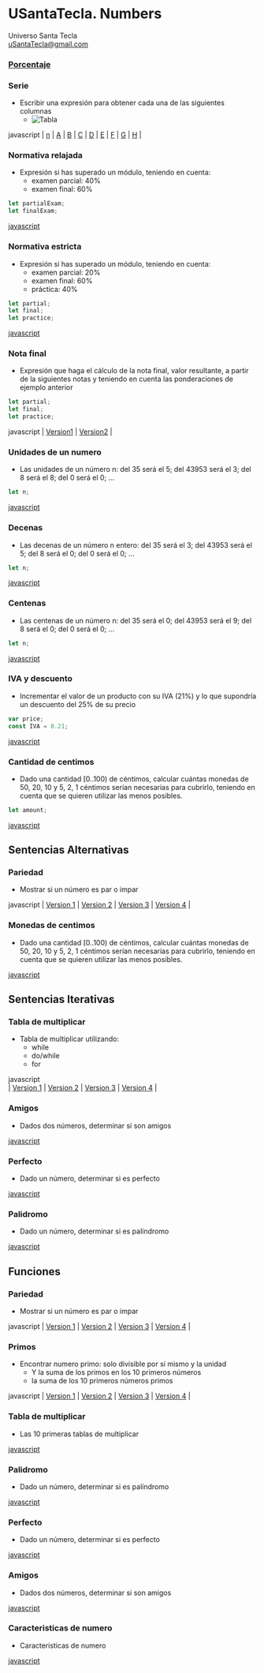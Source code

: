 # USantaTecla. Numbers
Universo Santa Tecla  
[uSantaTecla@gmail.com](mailto:uSantaTecla@gmail.com) 

### [Porcentaje](./docs/porcentaje.md)




### Serie

* Escribir  una expresión para obtener cada una de las siguientes columnas
   * ![Tabla](https://github.com/USantaTecla-mathematics/requirements/blob/master/docs/images/Tabla.png)

javascript
|
[n](https://github.com/USantaTecla-mathematics/javascript/blob/master/expresiones/Tabla-n/Tabla-n.js)
|
[A](https://github.com/USantaTecla-mathematics/javascript/blob/master/expresiones/Tabla-A/Tabla-A.js)
|
[B](https://github.com/USantaTecla-mathematics/javascript/blob/master/expresiones/Tabla-B/Tabla-B.js)
|
[C](https://github.com/USantaTecla-mathematics/javascript/blob/master/expresiones/Tabla-C/Tabla-C.js)
|
[D](https://github.com/USantaTecla-mathematics/javascript/blob/master/expresiones/Tabla-D/Tabla-D.js)
|
[E](https://github.com/USantaTecla-mathematics/javascript/blob/master/expresiones/Tabla-E/Tabla-E.js)
|
[F](https://github.com/USantaTecla-mathematics/javascript/blob/master/expresiones/Tabla-F/Tabla-F.js)
|
[G](https://github.com/USantaTecla-mathematics/javascript/blob/master/expresiones/Tabla-G/Tabla-G.js)
|
[H](https://github.com/USantaTecla-mathematics/javascript/blob/master/expresiones/Tabla-H/Tabla-H.js)
|

### Normativa relajada

* Expresión si has superado un módulo, teniendo en cuenta:
  * examen parcial: 40%
  * examen final: 60%

```javascript
let partialExam;
let finalExam;
```

[javascript](https://github.com/USantaTecla-mathematics/javascript/blob/master/expresiones/Aprobado%20con%20normativa%20relajada/Aprobado%20con%20normativa%20relajada.js)

### Normativa estricta

* Expresión si has superado un módulo, teniendo en cuenta:
  * examen parcial: 20%
  * examen final: 60%
  * práctica: 40%

```javascript
let partial;
let final;
let practice;
```

[javascript](https://github.com/USantaTecla-mathematics/javascript/blob/master/expresiones/Aprobado%20con%20normativa%20estricta/Aprobado%20con%20normativa%20estricta.js)

### Nota final

* Expresión que haga el cálculo de la nota final, valor resultante, a partir de la siguientes notas y teniendo en cuenta las ponderaciones de ejemplo anterior

```javascript
let partial;
let final;
let practice;
```


javascript
|
[Version1](https://github.com/USantaTecla-mathematics/javascript/blob/master/expresiones/Nota%20final.%20Version1/Nota%20final.%20Version1.js)
|
[Version2](https://github.com/USantaTecla-mathematics/javascript/blob/master/expresiones/Nota%20final.%20Version2/Nota%20final.%20Version2.js)
|

### Unidades de un numero

* Las unidades de un número n: del 35 será el 5; del 43953 será el 3; del 8 será el 8; del 0 será el 0; ...

```javascript
let n;
```

[javascript](https://github.com/USantaTecla-mathematics/javascript/blob/master/expresiones/Unidades%20de%20un%20n%C3%BAmero/Unidades%20de%20un%20numero.js)

### Decenas

* Las decenas de un número n entero: del 35 será el 3; del 43953 será el 5; del 8 será el 0; del 0 será el 0; ...

```javascript
let n;
```

[javascript](https://github.com/USantaTecla-mathematics/javascript/blob/master/expresiones/Decenas%20de%20un%20numero/Decenas%20de%20un%20numero.js)

### Centenas

* Las centenas de un número n: del 35 será el 0; del 43953 será el 9; del 8 será el 0;  del 0 será el 0; ...

```javascript
let n;
```

[javascript](https://github.com/USantaTecla-mathematics/javascript/blob/master/expresiones/Centenas%20de%20un%20n%C3%BAmero/Centenas%20de%20un%20numero.js)

### IVA y descuento

* Incrementar el valor de un producto con su IVA (21%) y lo que supondría un descuento del 25% de su precio

```javascript
var price;
const IVA = 0.21;
```

[javascript](https://github.com/USantaTecla-mathematics/javascript/blob/master/expresiones/IVA%20y%20descuento/IVA%20y%20descuento.js)

### Cantidad de centimos

* Dado una cantidad [0..100) de céntimos, calcular cuántas monedas de 50, 20, 10 y 5, 2, 1 céntimos serían necesarias para cubrirlo, teniendo en cuenta que se quieren utilizar las menos posibles.

```javascript
let amount;
```

[javascript](https://github.com/USantaTecla-mathematics/javascript/blob/master/expresiones/Cantidad%20de%20centimos%20necesarios/Cantidad%20de%20centimos%20necesarios.js)

## Sentencias Alternativas

### Pariedad

* Mostrar si un número es par o impar


javascript
|
[Version 1](https://github.com/USantaTecla-mathematics/javascript/blob/master/sentenciasAlternativas/Pariedad.%20Version1/Pariedad.%20Version1.js)
|
[Version 2](https://github.com/USantaTecla-mathematics/javascript/blob/master/sentenciasAlternativas/Pariedad.%20Version2/Pariedad.%20Version2.js)
|
[Version 3](https://github.com/USantaTecla-mathematics/javascript/blob/master/sentenciasAlternativas/Pariedad.%20Version3/Pariedad.%20Version3.js)
|
[Version 4](https://github.com/USantaTecla-mathematics/javascript/blob/master/sentenciasAlternativas/Pariedad.%20Version4/Pariedad.%20Version4.js)
|

### Monedas de centimos

* Dado una cantidad [0..100) de céntimos, calcular cuántas monedas de 50, 20, 10 y 5, 2, 1 céntimos serían necesarias para cubrirlo, teniendo en cuenta que se quieren utilizar las menos posibles.

[javascript](https://github.com/USantaTecla-mathematics/javascript/blob/master/sentenciasAlternativas/Monedas%20de%20centimos/Monedas%20de%20centimos.js)


## Sentencias Iterativas

### Tabla de multiplicar

* Tabla de multiplicar utilizando:
    * while
    * do/while
    * for


javascript    
|
[Version 1](https://github.com/USantaTecla-mathematics/javascript/blob/master/sentenciasIterativas/Tabla%20de%20multiplicar.%20Version1/Tabla%20de%20multiplicar.%20Version1.js)
|
[Version 2](https://github.com/USantaTecla-mathematics/javascript/blob/master/sentenciasIterativas/Tabla%20de%20multiplicar.%20Version2/Tabla%20de%20multiplicar.%20Version2.js)
|
[Version 3](https://github.com/USantaTecla-mathematics/javascript/blob/master/sentenciasIterativas/Tabla%20de%20multiplicar.%20Version3/Tabla%20de%20multiplicar.%20Version3.js)
|
[Version 4](https://github.com/USantaTecla-mathematics/javascript/blob/master/sentenciasIterativas/Tabla%20de%20multiplicar.%20Version4/Tabla%20de%20multiplicar.%20Version4.js)
|
### Amigos

* Dados dos números, determinar si son amigos

[javascript](https://github.com/USantaTecla-mathematics/javascript/blob/master/sentenciasIterativas/Si%20son%20amigos/Si%20son%20amigos.js)

### Perfecto

* Dado un número, determinar si es perfecto

[javascript](https://github.com/USantaTecla-mathematics/javascript/blob/master/sentenciasIterativas/Si%20es%20perfecto/Si%20es%20perfecto.js)

### Palidromo

* Dado un número, determinar si es palíndromo

[javascript](https://github.com/USantaTecla-mathematics/javascript/blob/master/sentenciasIterativas/Si%20es%20pal%C3%ADdromo/Si%20es%20palidromo.js)

## Funciones

### Pariedad

* Mostrar si un número es par o impar


javascript
|
[Version 1](https://github.com/USantaTecla-mathematics/javascript/blob/master/funciones/Pariedad.%20Version1/Pariedad.%20Version1.js)
|
[Version 2](https://github.com/USantaTecla-mathematics/javascript/blob/master/funciones/Pariedad.%20Version2/Pariedad.%20Version2.js)
|
[Version 3](https://github.com/USantaTecla-mathematics/javascript/blob/master/funciones/Pariedad.%20Version3/Pariedad.%20Version3.js)
|
[Version 4](https://github.com/USantaTecla-mathematics/javascript/blob/master/funciones/Pariedad.%20Version4/Pariedad.%20Version4.js)
|

### Primos

* Encontrar numero primo: solo divisible por sí mismo y la unidad
   * Y la suma de los primos en los 10 primeros números
   * la suma de los 10 primeros números primos


javascript
|
[Version 1](https://github.com/USantaTecla-mathematics/javascript/blob/master/funciones/Numero%20primo.%20Version1/Numero%20primo.%20Version1.js)
|
[ Version 2](https://github.com/USantaTecla-mathematics/javascript/blob/master/funciones/Numero%20primo.%20Version2/Numero%20primo.%20Version2.js)
|
[Version 3](https://github.com/USantaTecla-mathematics/javascript/blob/master/funciones/Numero%20primo.%20Version3/Numero%20primos.%20Version3.js)
|
[Version 4](https://github.com/USantaTecla-mathematics/javascript/blob/master/funciones/Numero%20primo.%20Version4/Numero%20primo.%20Version4.js)
|

### Tabla de multiplicar

* Las 10 primeras tablas de multiplicar

[javascript](https://github.com/USantaTecla-mathematics/javascript/blob/master/funciones/Tabla%20de%20multiplicar/Tabla%20de%20multiplicar.js)

### Palidromo

* Dado un número, determinar si es palíndromo

[javascript](https://github.com/USantaTecla-mathematics/javascript/blob/master/funciones/Numero%20palidromo/Numero%20palidromo.js)

### Perfecto

* Dado un número, determinar si es perfecto

[javascript](https://github.com/USantaTecla-mathematics/javascript/blob/master/funciones/Numero%20perfecto/Numero%20perfecto.js)

### Amigos

* Dados dos números, determinar si son amigos

[javascript](https://github.com/USantaTecla-mathematics/javascript/blob/master/funciones/Numero%20amigo/Numero%20amigo.js)

### Caracteristicas de numero

* Caracteristicas de numero

[javascript](https://github.com/USantaTecla-mathematics/javascript/blob/master/funciones/Caracteristicas%20de%20numero/Caracteristicas%20de%20numero.js)

